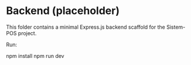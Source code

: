 # Backend (placeholder)

This folder contains a minimal Express.js backend scaffold for the Sistem-POS project.

Run:

npm install
npm run dev

